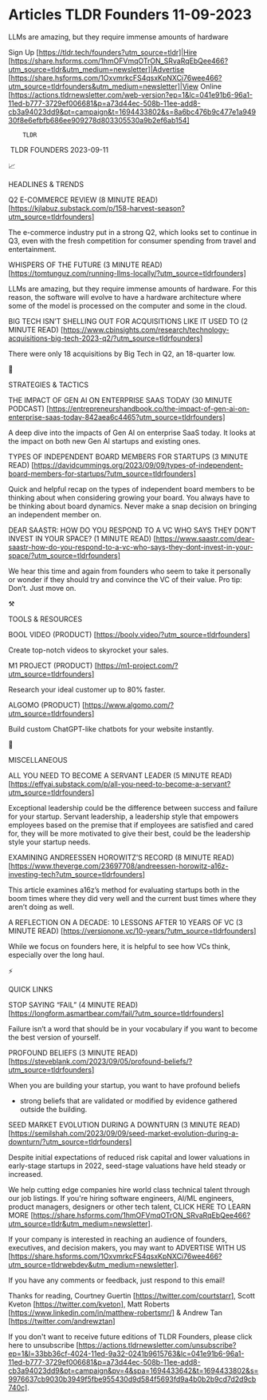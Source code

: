 # Articles TLDR Founders 11-09-2023

LLMs are amazing, but they require immense amounts of hardware  

Sign Up [https://tldr.tech/founders?utm_source=tldr]|Hire
[https://share.hsforms.com/1hmOFVmqOTrON_SRvaRqEbQee466?utm_source=tldr&utm_medium=newsletter]|Advertise
[https://share.hsforms.com/1OxvmrkcFS4qsxKpNXCi76wee466?utm_source=tldrfounders&utm_medium=newsletter]|View
Online
[https://actions.tldrnewsletter.com/web-version?ep=1&lc=041e91b6-96a1-11ed-b777-3729ef006681&p=a73d44ec-508b-11ee-add8-cb3a94023dd9&pt=campaign&t=1694433802&s=8a6bc476b9c477e1a94930f8e6efbfb686ee909278d803305530a9b2ef6ab154]


		TLDR 

 TLDR FOUNDERS 2023-09-11

📈 

HEADLINES & TRENDS

Q2 E-COMMERCE REVIEW (8 MINUTE READ)
[https://kjlabuz.substack.com/p/158-harvest-season?utm_source=tldrfounders]


The e-commerce industry put in a strong Q2, which looks set to
continue in Q3, even with the fresh competition for consumer spending
from travel and entertainment. 

WHISPERS OF THE FUTURE (3 MINUTE READ)
[https://tomtunguz.com/running-llms-locally/?utm_source=tldrfounders] 

LLMs are amazing, but they require immense amounts of hardware. For
this reason, the software will evolve to have a hardware architecture
where some of the model is processed on the computer and some in the
cloud. 

BIG TECH ISN’T SHELLING OUT FOR ACQUISITIONS LIKE IT USED TO (2
MINUTE READ)
[https://www.cbinsights.com/research/technology-acquisitions-big-tech-2023-q2/?utm_source=tldrfounders]


There were only 18 acquisitions by Big Tech in Q2, an 18-quarter low. 

🧠 

STRATEGIES & TACTICS

THE IMPACT OF GEN AI ON ENTERPRISE SAAS TODAY (30 MINUTE PODCAST)
[https://entrepreneurshandbook.co/the-impact-of-gen-ai-on-enterprise-saas-today-842aea6c4465?utm_source=tldrfounders]


A deep dive into the impacts of Gen AI on enterprise SaaS today. It
looks at the impact on both new Gen AI startups and existing ones. 

TYPES OF INDEPENDENT BOARD MEMBERS FOR STARTUPS (3 MINUTE READ)
[https://davidcummings.org/2023/09/09/types-of-independent-board-members-for-startups/?utm_source=tldrfounders]


Quick and helpful recap on the types of independent board members to
be thinking about when considering growing your board. You always have
to be thinking about board dynamics. Never make a snap decision on
bringing an independent member on. 

DEAR SAASTR: HOW DO YOU RESPOND TO A VC WHO SAYS THEY DON’T INVEST
IN YOUR SPACE? (1 MINUTE READ)
[https://www.saastr.com/dear-saastr-how-do-you-respond-to-a-vc-who-says-they-dont-invest-in-your-space/?utm_source=tldrfounders]


We hear this time and again from founders who seem to take it
personally or wonder if they should try and convince the VC of their
value. Pro tip: Don’t. Just move on. 

⚒️ 

TOOLS & RESOURCES

BOOL VIDEO (PRODUCT) [https://boolv.video/?utm_source=tldrfounders] 

Create top-notch videos to skyrocket your sales. 

M1 PROJECT (PRODUCT) [https://m1-project.com/?utm_source=tldrfounders]


Research your ideal customer up to 80% faster. 

ALGOMO (PRODUCT) [https://www.algomo.com/?utm_source=tldrfounders] 

Build custom ChatGPT-like chatbots for your website instantly. 

🎁 

MISCELLANEOUS

ALL YOU NEED TO BECOME A SERVANT LEADER (5 MINUTE READ)
[https://effyai.substack.com/p/all-you-need-to-become-a-servant?utm_source=tldrfounders]


Exceptional leadership could be the difference between success and
failure for your startup. Servant leadership, a leadership style that
empowers employees based on the premise that if employees are
satisfied and cared for, they will be more motivated to give their
best, could be the leadership style your startup needs. 

EXAMINING ANDREESSEN HOROWITZ’S RECORD (8 MINUTE READ)
[https://www.theverge.com/23697708/andreessen-horowitz-a16z-investing-tech?utm_source=tldrfounders]


This article examines a16z’s method for evaluating startups both in
the boom times where they did very well and the current bust times
where they aren’t doing as well. 

A REFLECTION ON A DECADE: 10 LESSONS AFTER 10 YEARS OF VC (3 MINUTE
READ) [https://versionone.vc/10-years/?utm_source=tldrfounders] 

While we focus on founders here, it is helpful to see how VCs think,
especially over the long haul. 

⚡ 

QUICK LINKS

STOP SAYING “FAIL” (4 MINUTE READ)
[https://longform.asmartbear.com/fail/?utm_source=tldrfounders] 

Failure isn’t a word that should be in your vocabulary if you want
to become the best version of yourself. 

PROFOUND BELIEFS (3 MINUTE READ)
[https://steveblank.com/2023/09/05/profound-beliefs/?utm_source=tldrfounders]


When you are building your startup, you want to have profound beliefs
- strong beliefs that are validated or modified by evidence gathered
outside the building. 

SEED MARKET EVOLUTION DURING A DOWNTURN (3 MINUTE READ)
[https://semilshah.com/2023/09/09/seed-market-evolution-during-a-downturn/?utm_source=tldrfounders]


Despite initial expectations of reduced risk capital and lower
valuations in early-stage startups in 2022, seed-stage valuations have
held steady or increased. 

 We help cutting edge companies hire world class technical talent
through our job listings. If you're hiring software engineers, AI/ML
engineers, product managers, designers or other tech talent, CLICK
HERE TO LEARN MORE
[https://share.hsforms.com/1hmOFVmqOTrON_SRvaRqEbQee466?utm_source=tldr&utm_medium=newsletter].


If your company is interested in reaching an audience of founders,
executives, and decision makers, you may want to ADVERTISE WITH US
[https://share.hsforms.com/1OxvmrkcFS4qsxKpNXCi76wee466?utm_source=tldrwebdev&utm_medium=newsletter].


If you have any comments or feedback, just respond to this email! 

Thanks for reading, 
Courtney Guertin [https://twitter.com/courtstarr], Scott Kveton
[https://twitter.com/kveton], Matt Roberts
[https://www.linkedin.com/in/matthew-robertsmr/] & Andrew Tan
[https://twitter.com/andrewztan] 

If you don't want to receive future editions of TLDR Founders,
please click here to unsubscribe
[https://actions.tldrnewsletter.com/unsubscribe?ep=1&l=33bb36cf-4024-11ed-9a32-0241b9615763&lc=041e91b6-96a1-11ed-b777-3729ef006681&p=a73d44ec-508b-11ee-add8-cb3a94023dd9&pt=campaign&pv=4&spa=1694433642&t=1694433802&s=9976637cb9030b3949f5fbe955430d9d584f5693fd9a4b0b2b9cd7d2d9cb740c].